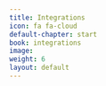 ```yaml
---
title: Integrations
icon: fa fa-cloud
default-chapter: start
book: integrations
image:
weight: 6
layout: default
---
```

